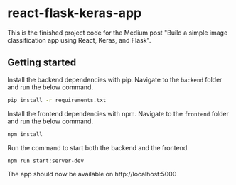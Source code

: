 # react-flask-keras-app

This is the finished project code for the Medium post "Build a simple image classification app using React, Keras, and Flask".

## Getting started

Install the backend dependencies with pip. Navigate to the `backend` folder and run the below command.

```bash
pip install -r requirements.txt
```

Install the frontend dependencies with npm. Navigate to the `frontend` folder and run the below command.

```bash
npm install
```

Run the command to start both the backend and the frontend.

```bash
npm run start:server-dev
```

The app should now be available on http://localhost:5000